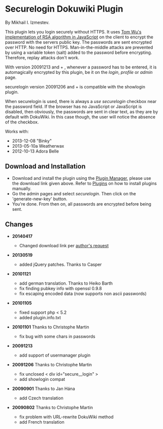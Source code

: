Securelogin Dokuwiki Plugin
==============

By Mikhail I. Izmestev.

This plugin lets you login securely without HTTPS. It uses [Tom Wu's implementation of RSA algorithm in JavaScript](http://www-cs-students.stanford.edu/~tjw/jsbn/) on the client to encrypt the password with the servers public key. The passwords are sent encrypted over HTTP. No need for HTTPS. Man-in-the-middle attacks are prevented by using a variable token (salt) added to the password before encrypting. Therefore, replay attacks don't work.

With version 20091213 and + , whenever a password has to be entered, it is automagically encrypted by this plugin, be it on the
*login*, *profile* or *admin* page.

securelogin version 20091206 and + is compatible with the showlogin plugin.

When securelogin is used, there is always a *use securelogin* checkbox near the password field. If the browser has no JavaScript or JavaScript is disabled, then obviously, the passwords are sent in clear text, as they are by default with DokuWiki. In this case though, the user will notice the absence of the checkbox.

Works with:
  
  * 2013-12-08 "Binky"
  * 2013-05-10a Weatherwax
  * 2012-10-13 Adora Belle 

Download and Installation
--------------

  - Download and install the plugin using the [Plugin Manager](https://www.dokuwiki.org/plugin:plugin), please use the download link given above. Refer to [Plugins](https://www.dokuwiki.org/plugins) on how to install plugins manually.
  - Go the admin pages and select *securelogin*. Then click on the 'generate-new-key' button.
  - You're done. From then on, all passwords are encrypted before being sent.

Changes
--------------
  * **20140417**
    * Changed download link per [author's request](http://github.com/izmmisha/dokuwiki-securelogin/pull/1)

  * **20130519**
    * added jQuery patches. Thanks to Casper

  * **20101121**
    * add german translation. Thanks to Heiko Barth
    * fix finding pubkey info with openssl 0.9.8
    * fix escaping encoded data (now supports non ascii passwords)

  * **20101105**
    * fixed support php < 5.2
    * added plugin.info.txt

  * **20101101** Thanks to Christophe Martin
    * fix bug with some chars in passwords

  * **20091213** 
    * add support of usermanager plugin

  * **20091206** Thanks to Christophe Martin
    * fix unclosed < div id="secure__login" >
    * add showlogin compat

  * **20090901** Thanks to Jan Hána
    * add Czech translation

  * **20090802** Thanks to Christophe Martin
    * fix problem with URL-rewrite DokuWiki method
    * add French translation

